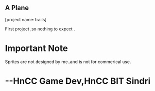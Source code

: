 ## **A Plane**
[project name:Trails]

First project ,so nothing to expect .

##
# Important Note
Sprites are not designed by me..and is not for commerical use.
##

##
# --HnCC Game Dev,HnCC BIT Sindri
